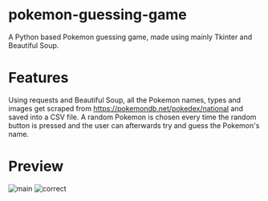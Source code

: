 # pokemon-guessing-game
A Python based Pokemon guessing game, made using mainly Tkinter and Beautiful Soup.

# Features
Using requests and Beautiful Soup, all the Pokemon names, types and images get scraped from https://pokemondb.net/pokedex/national and saved into a CSV file. A random Pokemon is chosen every time the random button is pressed and the user can afterwards try and guess the Pokemon's name. 

# Preview
![main](https://github.com/Marko-Korn/pokemon-guessing-game/assets/9790303/f2e12bdf-7465-4a86-80c8-88c19929d9da)
![correct](https://github.com/Marko-Korn/pokemon-guessing-game/assets/9790303/76c41068-32f9-42c8-962e-cef808b8920c)
